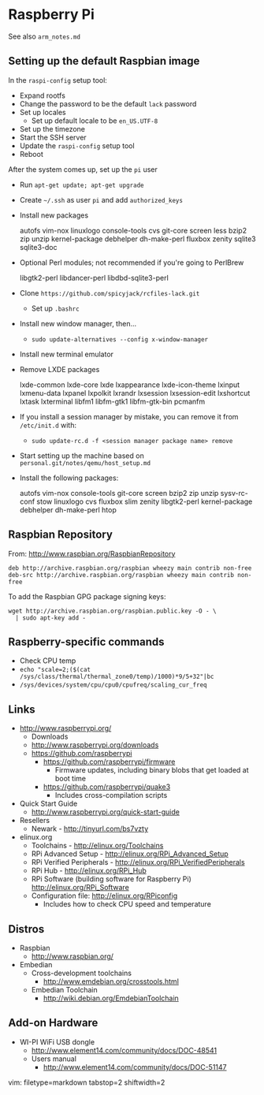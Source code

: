 # Raspberry Pi #
See also `arm_notes.md`

## Setting up the default Raspbian image ##
In the `raspi-config` setup tool:
- Expand rootfs
- Change the password to be the default `lack` password
- Set up locales
  - Set up default locale to be `en_US.UTF-8`
- Set up the timezone
- Start the SSH server
- Update the `raspi-config` setup tool
- Reboot

After the system comes up, set up the `pi` user
- Run `apt-get update; apt-get upgrade`
- Create `~/.ssh` as user `pi` and add `authorized_keys`
- Install new packages


    autofs vim-nox linuxlogo console-tools cvs git-core screen less 
    bzip2 zip unzip kernel-package debhelper dh-make-perl fluxbox zenity 
    sqlite3 sqlite3-doc 

- Optional Perl modules; not recommended if you're going to PerlBrew


    libgtk2-perl libdancer-perl libdbd-sqlite3-perl

- Clone `https://github.com/spicyjack/rcfiles-lack.git`
  - Set up `.bashrc`
- Install new window manager, then...
  - `sudo update-alternatives --config x-window-manager`
- Install new terminal emulator
- Remove LXDE packages


    lxde-common lxde-core lxde lxappearance lxde-icon-theme lxinput
    lxmenu-data lxpanel lxpolkit lxrandr lxsession lxsession-edit lxshortcut
    lxtask lxterminal libfm1 libfm-gtk1 libfm-gtk-bin pcmanfm

- If you install a session manager by mistake, you can remove it from
  `/etc/init.d` with:
  - `sudo update-rc.d -f <session manager package name> remove`
- Start setting up the machine based on
  `personal.git/notes/qemu/host_setup.md`
- Install the following packages:


    autofs vim-nox console-tools git-core screen bzip2 zip unzip 
    sysv-rc-conf stow linuxlogo cvs fluxbox slim zenity libgtk2-perl
    kernel-package debhelper dh-make-perl htop

## Raspbian Repository ##
From: http://www.raspbian.org/RaspbianRepository

    deb http://archive.raspbian.org/raspbian wheezy main contrib non-free
    deb-src http://archive.raspbian.org/raspbian wheezy main contrib non-free

To add the Raspbian GPG package signing keys:

    wget http://archive.raspbian.org/raspbian.public.key -O - \
      | sudo apt-key add -

## Raspberry-specific commands ##
- Check CPU temp
- `echo "scale=2;($(cat /sys/class/thermal/thermal_zone0/temp)/1000)*9/5+32"|bc`
- `/sys/devices/system/cpu/cpu0/cpufreq/scaling_cur_freq`

## Links ##
- http://www.raspberrypi.org/
  - Downloads 
  - http://www.raspberrypi.org/downloads
  - https://github.com/raspberrypi
    - https://github.com/raspberrypi/firmware
      - Firmware updates, including binary blobs that get loaded at boot time
    - https://github.com/raspberrypi/quake3
      - Includes cross-compilation scripts
- Quick Start Guide
  - http://www.raspberrypi.org/quick-start-guide
- Resellers
  - Newark - http://tinyurl.com/bs7vzty
- elinux.org
  - Toolchains - http://elinux.org/Toolchains
  - RPi Advanced Setup - http://elinux.org/RPi_Advanced_Setup
  - RPi Verified Peripherals - http://elinux.org/RPi_VerifiedPeripherals
  - RPi Hub - http://elinux.org/RPi_Hub
  - RPi Software (building software for Raspberry Pi)
    http://elinux.org/RPi_Software
  - Configuration file: http://elinux.org/RPiconfig
    - Includes how to check CPU speed and temperature

## Distros ##
- Raspbian
  - http://www.raspbian.org/
- Embedian
  - Cross-development toolchains
    - http://www.emdebian.org/crosstools.html
  - Embedian Toolchain
    - http://wiki.debian.org/EmdebianToolchain

## Add-on Hardware ##
- WI-PI WiFi USB dongle
  - http://www.element14.com/community/docs/DOC-48541
  - Users manual
    - http://www.element14.com/community/docs/DOC-51147

vim: filetype=markdown tabstop=2 shiftwidth=2
